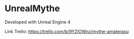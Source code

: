 # UnrealMythe

Developed with Unreal Engine 4

Link Trello: https://trello.com/b/9YZlOWnz/mythe-amaterasu
